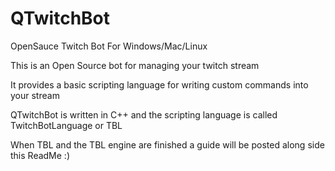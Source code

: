 QTwitchBot
==========

OpenSauce Twitch Bot For Windows/Mac/Linux

This is an Open Source bot for managing your twitch stream


It provides a basic scripting language for writing custom commands into your stream

QTwitchBot is written in C++ and the scripting language is called TwitchBotLanguage or TBL

When TBL and the TBL engine are finished a guide will be posted along side this ReadMe :)
